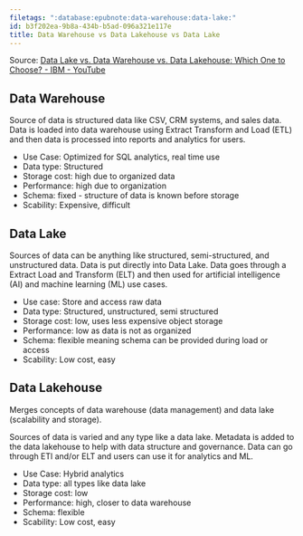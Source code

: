 ```yaml
---
filetags: ":database:epubnote:data-warehouse:data-lake:"
id: b3f202ea-9b8a-434b-b5ad-096a321e117e
title: Data Warehouse vs Data Lakehouse vs Data Lake
---
```


Source: [Data Lake vs. Data Warehouse vs. Data Lakehouse: Which One to
Choose? - IBM - YouTube](https://youtu.be/PQFWQmL3fLY)

## Data Warehouse

Source of data is structured data like CSV, CRM systems, and sales data.
Data is loaded into data warehouse using Extract Transform and Load
(ETL) and then data is processed into reports and analytics for users.

- Use Case: Optimized for SQL analytics, real time use
- Data type: Structured
- Storage cost: high due to organized data
- Performance: high due to organization
- Schema: fixed - structure of data is known before storage
- Scability: Expensive, difficult

## Data Lake

Sources of data can be anything like structured, semi-structured, and
unstructured data. Data is put directly into Data Lake. Data goes
through a Extract Load and Transform (ELT) and then used for artificial
intelligence (AI) and machine learning (ML) use cases.

- Use case: Store and access raw data
- Data type: Structured, unstructured, semi structured
- Storage cost: low, uses less expensive object storage
- Performance: low as data is not as organized
- Schema: flexible meaning schema can be provided during load or access
- Scability: Low cost, easy

## Data Lakehouse

Merges concepts of data warehouse (data management) and data lake
(scalability and storage).

Sources of data is varied and any type like a data lake. Metadata is
added to the data lakehouse to help with data structure and governance.
Data can go through ETl and/or ELT and users can use it for analytics
and ML.

- Use Case: Hybrid analytics
- Data type: all types like data lake
- Storage cost: low
- Performance: high, closer to data warehouse
- Schema: flexible
- Scability: Low cost, easy
